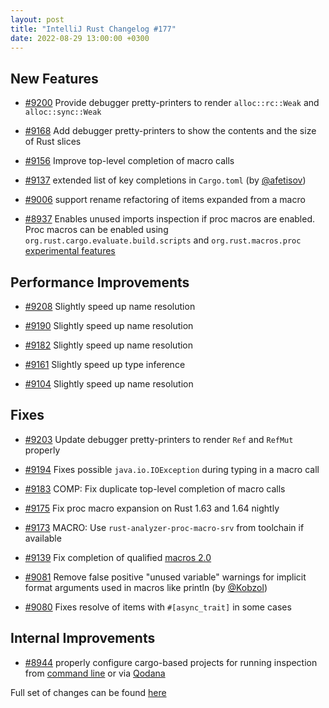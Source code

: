 ```yaml
---
layout: post
title: "IntelliJ Rust Changelog #177"
date: 2022-08-29 13:00:00 +0300
---
```



## New Features

* [#9200] Provide debugger pretty-printers to render `alloc::rc::Weak` and `alloc::sync::Weak`

* [#9168] Add debugger pretty-printers to show the contents and the size of Rust slices

* [#9156] Improve top-level completion of macro calls

* [#9137] extended list of key completions in `Cargo.toml` (by [@afetisov])

* [#9006] support rename refactoring of items expanded from a macro

* [#8937] Enables unused imports inspection if proc macros are enabled. Proc macros can be enabled using `org.rust.cargo.evaluate.build.scripts` and `org.rust.macros.proc` [experimental features](https://plugins.jetbrains.com/plugin/8182-rust/docs/rust-faq.html#experimental-features)

## Performance Improvements

* [#9208] Slightly speed up name resolution

* [#9190] Slightly speed up name resolution

* [#9182] Slightly speed up name resolution

* [#9161] Slightly speed up type inference

* [#9104] Slightly speed up name resolution

## Fixes

* [#9203] Update debugger pretty-printers to render `Ref` and `RefMut` properly

* [#9194] Fixes possible `java.io.IOException` during typing in a macro call

* [#9183] COMP: Fix duplicate top-level completion of macro calls

* [#9175] Fix proc macro expansion on Rust 1.63 and 1.64 nightly

* [#9173] MACRO: Use `rust-analyzer-proc-macro-srv` from toolchain if available

* [#9139] Fix completion of qualified [macros 2.0](https://github.com/rust-lang/rfcs/blob/master/text/1584-macros.md)

* [#9081] Remove false positive "unused variable" warnings for implicit format arguments used in macros like println (by [@Kobzol])

* [#9080] Fixes resolve of items with `#[async_trait]` in some cases

## Internal Improvements

* [#8944] properly configure cargo-based projects for running inspection from [command line](https://www.jetbrains.com/help/idea/command-line-code-inspector.html) or via [Qodana](https://www.jetbrains.com/qodana/)

Full set of changes can be found [here](https://github.com/intellij-rust/intellij-rust/milestone/86?closed=1)

[@Kobzol]: https://github.com/Kobzol
[@afetisov]: https://github.com/afetisov

[#8937]: https://github.com/intellij-rust/intellij-rust/pull/8937
[#8944]: https://github.com/intellij-rust/intellij-rust/pull/8944
[#9006]: https://github.com/intellij-rust/intellij-rust/pull/9006
[#9080]: https://github.com/intellij-rust/intellij-rust/pull/9080
[#9081]: https://github.com/intellij-rust/intellij-rust/pull/9081
[#9104]: https://github.com/intellij-rust/intellij-rust/pull/9104
[#9137]: https://github.com/intellij-rust/intellij-rust/pull/9137
[#9139]: https://github.com/intellij-rust/intellij-rust/pull/9139
[#9156]: https://github.com/intellij-rust/intellij-rust/pull/9156
[#9161]: https://github.com/intellij-rust/intellij-rust/pull/9161
[#9168]: https://github.com/intellij-rust/intellij-rust/pull/9168
[#9173]: https://github.com/intellij-rust/intellij-rust/pull/9173
[#9175]: https://github.com/intellij-rust/intellij-rust/pull/9175
[#9182]: https://github.com/intellij-rust/intellij-rust/pull/9182
[#9183]: https://github.com/intellij-rust/intellij-rust/pull/9183
[#9190]: https://github.com/intellij-rust/intellij-rust/pull/9190
[#9194]: https://github.com/intellij-rust/intellij-rust/pull/9194
[#9200]: https://github.com/intellij-rust/intellij-rust/pull/9200
[#9203]: https://github.com/intellij-rust/intellij-rust/pull/9203
[#9208]: https://github.com/intellij-rust/intellij-rust/pull/9208
